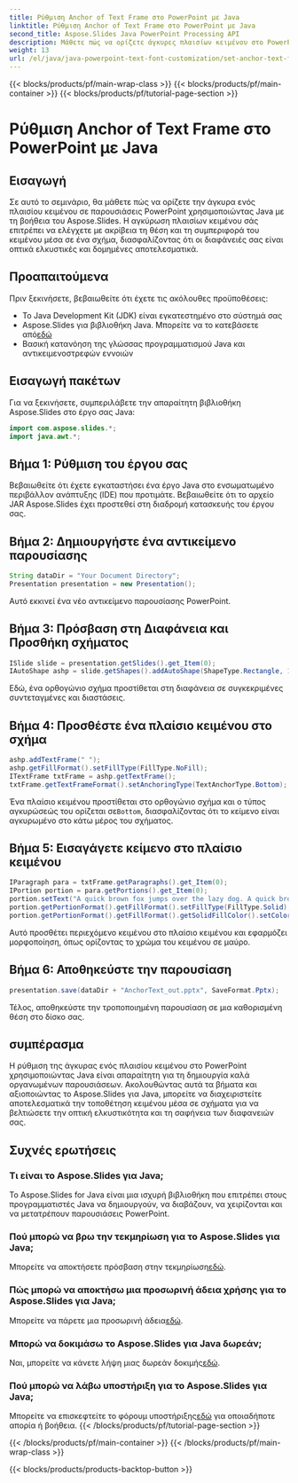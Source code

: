 ```yaml
---
title: Ρύθμιση Anchor of Text Frame στο PowerPoint με Java
linktitle: Ρύθμιση Anchor of Text Frame στο PowerPoint με Java
second_title: Aspose.Slides Java PowerPoint Processing API
description: Μάθετε πώς να ορίζετε άγκυρες πλαισίων κειμένου στο PowerPoint χρησιμοποιώντας Java με το Aspose.Slides. Βελτιώστε τις παρουσιάσεις σας.
weight: 13
url: /el/java/java-powerpoint-text-font-customization/set-anchor-text-frame-powerpoint-java/
---
```


{{< blocks/products/pf/main-wrap-class >}}
{{< blocks/products/pf/main-container >}}
{{< blocks/products/pf/tutorial-page-section >}}

# Ρύθμιση Anchor of Text Frame στο PowerPoint με Java

## Εισαγωγή
Σε αυτό το σεμινάριο, θα μάθετε πώς να ορίζετε την άγκυρα ενός πλαισίου κειμένου σε παρουσιάσεις PowerPoint χρησιμοποιώντας Java με τη βοήθεια του Aspose.Slides. Η αγκύρωση πλαισίων κειμένου σάς επιτρέπει να ελέγχετε με ακρίβεια τη θέση και τη συμπεριφορά του κειμένου μέσα σε ένα σχήμα, διασφαλίζοντας ότι οι διαφάνειές σας είναι οπτικά ελκυστικές και δομημένες αποτελεσματικά.
## Προαπαιτούμενα
Πριν ξεκινήσετε, βεβαιωθείτε ότι έχετε τις ακόλουθες προϋποθέσεις:
- Το Java Development Kit (JDK) είναι εγκατεστημένο στο σύστημά σας
-  Aspose.Slides για βιβλιοθήκη Java. Μπορείτε να το κατεβάσετε από[εδώ](https://releases.aspose.com/slides/java/)
- Βασική κατανόηση της γλώσσας προγραμματισμού Java και αντικειμενοστρεφών εννοιών
## Εισαγωγή πακέτων
Για να ξεκινήσετε, συμπεριλάβετε την απαραίτητη βιβλιοθήκη Aspose.Slides στο έργο σας Java:
```java
import com.aspose.slides.*;
import java.awt.*;
```
## Βήμα 1: Ρύθμιση του έργου σας
Βεβαιωθείτε ότι έχετε εγκαταστήσει ένα έργο Java στο ενσωματωμένο περιβάλλον ανάπτυξης (IDE) που προτιμάτε. Βεβαιωθείτε ότι το αρχείο JAR Aspose.Slides έχει προστεθεί στη διαδρομή κατασκευής του έργου σας.
## Βήμα 2: Δημιουργήστε ένα αντικείμενο παρουσίασης
```java
String dataDir = "Your Document Directory";
Presentation presentation = new Presentation();
```
Αυτό εκκινεί ένα νέο αντικείμενο παρουσίασης PowerPoint.
## Βήμα 3: Πρόσβαση στη Διαφάνεια και Προσθήκη σχήματος
```java
ISlide slide = presentation.getSlides().get_Item(0);
IAutoShape ashp = slide.getShapes().addAutoShape(ShapeType.Rectangle, 150, 75, 350, 350);
```
Εδώ, ένα ορθογώνιο σχήμα προστίθεται στη διαφάνεια σε συγκεκριμένες συντεταγμένες και διαστάσεις.
## Βήμα 4: Προσθέστε ένα πλαίσιο κειμένου στο σχήμα
```java
ashp.addTextFrame(" ");
ashp.getFillFormat().setFillType(FillType.NoFill);
ITextFrame txtFrame = ashp.getTextFrame();
txtFrame.getTextFrameFormat().setAnchoringType(TextAnchorType.Bottom);
```
 Ένα πλαίσιο κειμένου προστίθεται στο ορθογώνιο σχήμα και ο τύπος αγκυρώσεώς του ορίζεται σε`Bottom`, διασφαλίζοντας ότι το κείμενο είναι αγκυρωμένο στο κάτω μέρος του σχήματος.
## Βήμα 5: Εισαγάγετε κείμενο στο πλαίσιο κειμένου
```java
IParagraph para = txtFrame.getParagraphs().get_Item(0);
IPortion portion = para.getPortions().get_Item(0);
portion.setText("A quick brown fox jumps over the lazy dog. A quick brown fox jumps over the lazy dog.");
portion.getPortionFormat().getFillFormat().setFillType(FillType.Solid);
portion.getPortionFormat().getFillFormat().getSolidFillColor().setColor(Color.BLACK);
```
Αυτό προσθέτει περιεχόμενο κειμένου στο πλαίσιο κειμένου και εφαρμόζει μορφοποίηση, όπως ορίζοντας το χρώμα του κειμένου σε μαύρο.
## Βήμα 6: Αποθηκεύστε την παρουσίαση
```java
presentation.save(dataDir + "AnchorText_out.pptx", SaveFormat.Pptx);
```
Τέλος, αποθηκεύστε την τροποποιημένη παρουσίαση σε μια καθορισμένη θέση στο δίσκο σας.

## συμπέρασμα
Η ρύθμιση της άγκυρας ενός πλαισίου κειμένου στο PowerPoint χρησιμοποιώντας Java είναι απαραίτητη για τη δημιουργία καλά οργανωμένων παρουσιάσεων. Ακολουθώντας αυτά τα βήματα και αξιοποιώντας το Aspose.Slides για Java, μπορείτε να διαχειριστείτε αποτελεσματικά την τοποθέτηση κειμένου μέσα σε σχήματα για να βελτιώσετε την οπτική ελκυστικότητα και τη σαφήνεια των διαφανειών σας.

## Συχνές ερωτήσεις
### Τι είναι το Aspose.Slides για Java;
Το Aspose.Slides for Java είναι μια ισχυρή βιβλιοθήκη που επιτρέπει στους προγραμματιστές Java να δημιουργούν, να διαβάζουν, να χειρίζονται και να μετατρέπουν παρουσιάσεις PowerPoint.
### Πού μπορώ να βρω την τεκμηρίωση για το Aspose.Slides για Java;
 Μπορείτε να αποκτήσετε πρόσβαση στην τεκμηρίωση[εδώ](https://reference.aspose.com/slides/java/).
### Πώς μπορώ να αποκτήσω μια προσωρινή άδεια χρήσης για το Aspose.Slides για Java;
 Μπορείτε να πάρετε μια προσωρινή άδεια[εδώ](https://purchase.aspose.com/temporary-license/).
### Μπορώ να δοκιμάσω το Aspose.Slides για Java δωρεάν;
 Ναι, μπορείτε να κάνετε λήψη μιας δωρεάν δοκιμής[εδώ](https://releases.aspose.com/).
### Πού μπορώ να λάβω υποστήριξη για το Aspose.Slides για Java;
 Μπορείτε να επισκεφτείτε το φόρουμ υποστήριξης[εδώ](https://forum.aspose.com/c/slides/11) για οποιαδήποτε απορία ή βοήθεια.
{{< /blocks/products/pf/tutorial-page-section >}}

{{< /blocks/products/pf/main-container >}}
{{< /blocks/products/pf/main-wrap-class >}}

{{< blocks/products/products-backtop-button >}}
